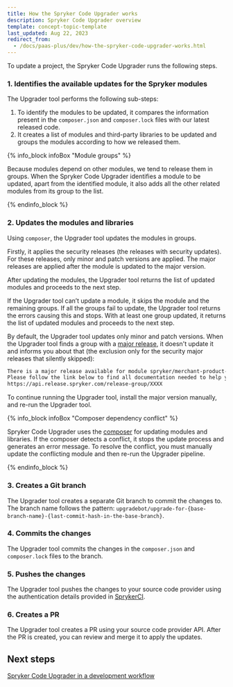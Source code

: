```yaml
---
title: How the Spryker Code Upgrader works
description: Spryker Code Upgrader overview
template: concept-topic-template
last_updated: Aug 22, 2023
redirect_from:
  - /docs/paas-plus/dev/how-the-spryker-code-upgrader-works.html
---
```


To update a project, the Spryker Code Upgrader runs the following steps.

### 1. Identifies the available updates for the Spryker modules

The Upgrader tool performs the following sub-steps:
1. To identify the modules to be updated, it compares the information present in the `composer.json` and `composer.lock` files with our latest released code.
2. It creates a list of modules and third-party libraries to be updated and groups the modules according to how we released them.

{% info_block infoBox "Module groups" %}

Because modules depend on other modules, we tend to release them in groups. When the Spryker Code Upgrader identifies a module to be updated, apart from the identified module, it also adds all the other related modules from its group to the list.

{% endinfo_block %}


### 2. Updates the modules and libraries

Using `composer`, the Upgrader tool updates the modules in groups.

Firstly, it applies the security releases (the releases with security updates). For these releases, only minor and patch versions are applied. The major releases are applied after the module is updated to the major version.

After updating the modules, the Upgrader tool returns the list of updated modules and proceeds to the next step.

If the Upgrader tool can’t update a module, it skips the module and the remaining groups. If all the groups fail to update, the Upgrader tool returns the errors causing this and stops. With at least one group updated, it returns the list of updated modules and proceeds to the next step.

By default, the Upgrader tool updates only minor and patch versions. When the Upgrader tool finds a group with a [major release](/docs/scos/dev/architecture/module-api/semantic-versioning-major-vs.-minor-vs.-patch-release.html#what-is-a-major-release), it doesn't update it and informs you about that (the exclusion only for the security major releases that silently skipped):

```bash
There is a major release available for module spryker/merchant-product-approval. 
Please follow the link below to find all documentation needed to help you upgrade to the latest release 
https://api.release.spryker.com/release-group/XXXX
```

To continue running the Upgrader tool, install the major version manually, and re-run the Upgrader tool.

{% info_block infoBox "Composer dependency conflict" %}

Spryker Code Upgrader uses the [composer](https://getcomposer.org/) for updating modules and libraries.
If the composer detects a conflict, it stops the update process and generates an error message. To resolve the conflict, you must manually update the conflicting module and then re-run the Upgrader pipeline.

{% endinfo_block %}

### 3. Creates a Git branch

The Upgrader tool creates a separate Git branch to commit the changes to. The branch name follows the pattern: `upgradebot/upgrade-for-{base-branch-name}-{last-commit-hash-in-the-base-branch}`.

### 4. Commits the changes

The Upgrader tool commits the changes in the `composer.json` and `composer.lock` files to the branch.

### 5. Pushes the changes

The Upgrader tool pushes the changes to your source code provider using the authentication details provided in [SprykerCI](/docs/scu/dev/spryker-ci.html).

### 6. Creates a PR

The Upgrader tool creates a PR using your source code provider API. After the PR is created, you can review and merge it to apply the updates.

## Next steps

[Spryker Code Upgrader in a development workflow](/docs/scu/dev/spryker-code-upgrader-in-a-development-workflow.html)

